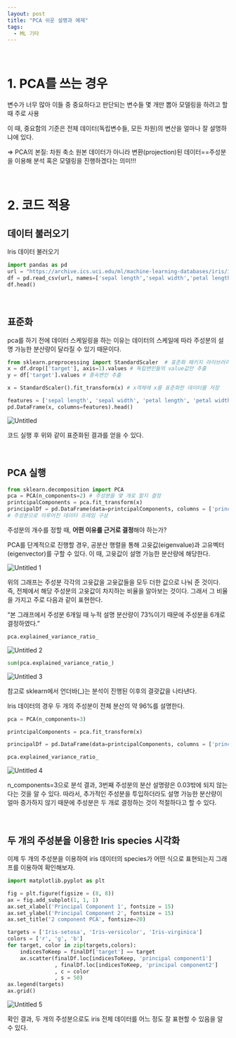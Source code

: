 ```yaml
---
layout: post
title: "PCA 쉬운 설명과 예제"
tags:
  - ML 기타
---
```


<br>

# 1. PCA를 쓰는 경우

변수가 너무 많아 이들 중 중요하다고 판단되는 변수들 몇 개만 뽑아 모델링을 하려고 할 때 주로 사용

이 때, 중요함의 기준은 전체 데이터(독립변수들, 모든 차원)의 변산을 얼마나 잘 설명하냐에 있다.

⇒ PCA의 본질: 차원 축소
원본 데이터가 아니라 변환(projection)된 데이터==주성분을 이용해 분석 혹은 모델링을 진행하겠다는 의미!!!

<br>

# 2. 코드 적용

## 데이터 불러오기

Iris 데이터 불러오기

```python
import pandas as pd
url = "https://archive.ics.uci.edu/ml/machine-learning-databases/iris/iris.data"
df = pd.read_csv(url, names=['sepal length','sepal width','petal length','petal width','target'])
df.head()
```

<br>

## 표준화

pca를 하기 전에 데이터 스케일링을 하는 이유는 데이터의 스케일에 따라 주성분의 설명 가능한 분산량이 달라질 수 있기 때문이다.

```python
from sklearn.preprocessing import StandardScaler  # 표준화 패키지 라이브러리 
x = df.drop(['target'], axis=1).values # 독립변인들의 value값만 추출
y = df['target'].values # 종속변인 추출

x = StandardScaler().fit_transform(x) # x객체에 x를 표준화한 데이터를 저장

features = ['sepal length', 'sepal width', 'petal length', 'petal width']
pd.DataFrame(x, columns=features).head()
```

![Untitled](https://github.com/SuhwanMylife/CJDaehan_competition/assets/70688382/442d87bb-b88e-450a-8228-7bcd22318e7e)

코드 실행 후 위와 같이 표준화된 결과를 얻을 수 있다.

<br>

## PCA 실행

```python
from sklearn.decomposition import PCA
pca = PCA(n_components=2) # 주성분을 몇 개로 할지 결정
printcipalComponents = pca.fit_transform(x)
principalDf = pd.DataFrame(data=printcipalComponents, columns = ['principal component1', 'principal component2'])
# 주성분으로 이루어진 데이터 프레임 구성
```

주성분의 개수를 정할 때, **어떤 이유를 근거로 결정**해야 하는가?

PCA를 단계적으로 진행할 경우, 공분산 행렬을 통해 고윳값(eigenvalue)과 고유벡터(eigenvector)를 구할 수 있다.
이 때, 고윳값이 설명 가능한 분산량에 해당한다.

![Untitled 1](https://github.com/SuhwanMylife/CJDaehan_competition/assets/70688382/841c3338-be5d-45a2-948b-f3889a0b7852)

위의 그래프는 주성분 각각의 고윳값을 고윳값들을 모두 더한 값으로 나눠 준 것이다.
즉, 전체에서 해당 주성분의 고윳값이 차지하는 비율을 알아보는 것이다.
그래서 그 비율을 가지고 주로 다음과 같이 표현한다.

“본 그래프에서 주성분 6개일 때 누적 설명 분산량이 73%이기 때문에 주성분을 6개로 결정하였다.”

```python
pca.explained_variance_ratio_
```

![Untitled 2](https://github.com/SuhwanMylife/CJDaehan_competition/assets/70688382/5dfad3d6-efd6-47b1-b178-557a466e9df7)

```python
sum(pca.explained_variance_ratio_)
```

![Untitled 3](https://github.com/SuhwanMylife/CJDaehan_competition/assets/70688382/755fd4ca-ad90-4f24-b641-63a603aba52d)

참고로 sklearn에서 언더바(_)는 분석이 진행된 이후의 결괏값을 나타낸다.

Iris 데이터의 경우 두 개의 주성분이 전체 분산의 약 96%를 설명한다.

```python
pca = PCA(n_components=3)

printcipalComponents = pca.fit_transform(x)

principalDf = pd.DataFrame(data=printcipalComponents, columns = ['principal component1', 'principal component2', '3'])

pca.explained_variance_ratio_
```

![Untitled 4](https://github.com/SuhwanMylife/CJDaehan_competition/assets/70688382/e428560c-662a-4a76-b162-8bd0a618ea9e)

n_components=3으로 분석 결과, 3번째 주성분의 분산 설명량은 0.03밖에 되지 않는다는 것을 알 수 있다. 따라서, 추가적인 주성분을 투입하더라도 설명 가능한 분산량이 얼마 증가하지 않기 때문에 주성분은 두 개로 결정하는 것이 적절하다고 할 수 있다.

<br>

## 두 개의 주성분을 이용한 Iris species 시각화

이제 두 개의 주성분을 이용하여 iris 데이터의 species가 어떤 식으로 표현되는지 그래프를 이용하여 확인해보자.

```python
import matplotlib.pyplot as plt

fig = plt.figure(figsize = (8, 8))
ax = fig.add_subplot(1, 1, 1)
ax.set_xlabel('Principal Component 1', fontsize = 15)
ax.set_ylabel('Principal Component 2', fontsize = 15)
ax.set_title('2 component PCA', fontsize=20)

targets = ['Iris-setosa', 'Iris-versicolor', 'Iris-virginica']
colors = ['r', 'g', 'b']
for target, color in zip(targets,colors):
    indicesToKeep = finalDf['target'] == target
    ax.scatter(finalDf.loc[indicesToKeep, 'principal component1']
               , finalDf.loc[indicesToKeep, 'principal component2']
               , c = color
               , s = 50)
ax.legend(targets)
ax.grid()
```

![Untitled 5](https://github.com/SuhwanMylife/CJDaehan_competition/assets/70688382/4bf31147-e0fc-4bbd-9fce-5d00ae55abe5)

확인 결과, 두 개의 주성분으로도 iris 전체 데이터를 어느 정도 잘 표현할 수 있음을 알 수 있다.

